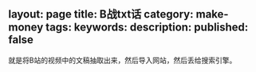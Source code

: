 layout: page
title:  B战txt话
category: make-money
tags:
keywords:
description:
published:  false
---

就是将B站的视频中的文稿抽取出来，然后导入网站，然后丢给搜索引擎。